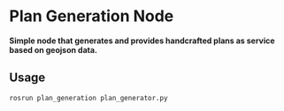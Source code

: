 # Plan Generation Node

**Simple node that generates and provides handcrafted plans as service based on geojson data.**

## Usage

`rosrun plan_generation plan_generator.py`